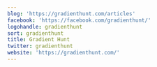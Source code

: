 ```yaml
---
blog: 'https://gradienthunt.com/articles'
facebook: 'https://facebook.com/gradienthunt/'
logohandle: gradienthunt
sort: gradienthunt
title: Gradient Hunt
twitter: gradienthunt
website: 'https://gradienthunt.com/'
---
```

